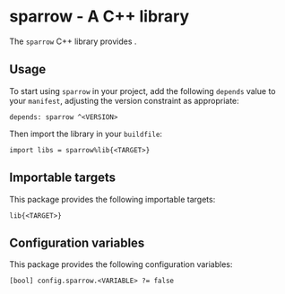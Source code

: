 # sparrow - A C++ library

The `sparrow` C++ library provides <SUMMARY-OF-FUNCTIONALITY>.


## Usage

To start using `sparrow` in your project, add the following `depends`
value to your `manifest`, adjusting the version constraint as appropriate:

```
depends: sparrow ^<VERSION>
```

Then import the library in your `buildfile`:

```
import libs = sparrow%lib{<TARGET>}
```


## Importable targets

This package provides the following importable targets:

```
lib{<TARGET>}
```

<DESCRIPTION-OF-IMPORTABLE-TARGETS>


## Configuration variables

This package provides the following configuration variables:

```
[bool] config.sparrow.<VARIABLE> ?= false
```

<DESCRIPTION-OF-CONFIG-VARIABLES>
